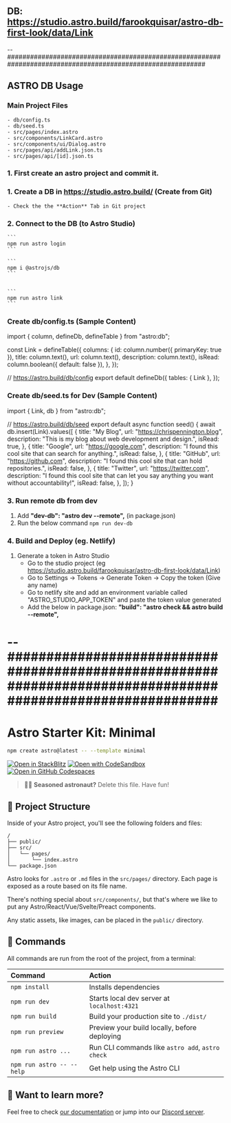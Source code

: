 ## DB: https://studio.astro.build/farookquisar/astro-db-first-look/data/Link

--############################################################################################################

## ASTRO DB Usage

### Main Project Files
    - db/config.ts
    - db/seed.ts
    - src/pages/index.astro
    - src/components/LinkCard.astro
    - src/components/ui/Dialog.astro
    - src/pages/api/addLink.json.ts
    - src/pages/api/[id].json.ts

### 1. First create an astro project and commit it.    

### 1. Create a DB in https://studio.astro.build/ (Create from Git)

    - Check the the **Action** Tab in Git project

### 2. Connect to the DB (to Astro Studio)

    ```
    npm run astro login
    ```

    ```
    npm i @astrojs/db
    ```
    

    ```
    npm run astro link
    ```

### Create db/config.ts (Sample Content)
import { column, defineDb, defineTable } from "astro:db";

const Link = defineTable({
  columns: {
    id: column.number({ primaryKey: true }),
    title: column.text(),
    url: column.text(),
    description: column.text(),
    isRead: column.boolean({ default: false }), 
  },
});

// https://astro.build/db/config
export default defineDb({
  tables: { Link },
}); 

### Create db/seed.ts for Dev (Sample Content)
import { Link, db } from "astro:db";

// https://astro.build/db/seed
export default async function seed() {
  await db.insert(Link).values([
    {
      title: "My Blog",
      url: "https://chrispennington.blog",
      description: "This is my blog about web development and design.",
      isRead: true,
    },
    {
      title: "Google",
      url: "https://google.com",
      description: "I found this cool site that can search for anything.",
      isRead: false,
    },
    {
      title: "GitHub",
      url: "https://github.com",
      description: "I found this cool site that can hold repositories.",
      isRead: false,
    },
    {
      title: "Twitter",
      url: "https://twitter.com",
      description:
        "I found this cool site that can let you say anything you want without accountability!",
      isRead: false,
    },
  ]);
}


### 3. Run remote db from dev

1. Add **"dev-db": "astro dev --remote",** (in package.json)
2. Run the below command
   `npm run dev-db`

### 4. Build and Deploy (eg. Netlify)

1. Generate a token in Astro Studio
   - Go to the studio project (eg https://studio.astro.build/farookquisar/astro-db-first-look/data/Link)
   - Go to Settings -> Tokens -> Generate Token -> Copy the token (Give any name)
   - Go to netlify site and add an environment variable called "ASTRO_STUDIO_APP_TOKEN" and paste the token value generated
   - Add the below in package.json:
     **"build": "astro check && astro build --remote",**

# --############################################################################################################

# Astro Starter Kit: Minimal

```sh
npm create astro@latest -- --template minimal
```

[![Open in StackBlitz](https://developer.stackblitz.com/img/open_in_stackblitz.svg)](https://stackblitz.com/github/withastro/astro/tree/latest/examples/minimal)
[![Open with CodeSandbox](https://assets.codesandbox.io/github/button-edit-lime.svg)](https://codesandbox.io/p/sandbox/github/withastro/astro/tree/latest/examples/minimal)
[![Open in GitHub Codespaces](https://github.com/codespaces/badge.svg)](https://codespaces.new/withastro/astro?devcontainer_path=.devcontainer/minimal/devcontainer.json)

> 🧑‍🚀 **Seasoned astronaut?** Delete this file. Have fun!

## 🚀 Project Structure

Inside of your Astro project, you'll see the following folders and files:

```text
/
├── public/
├── src/
│   └── pages/
│       └── index.astro
└── package.json
```

Astro looks for `.astro` or `.md` files in the `src/pages/` directory. Each page is exposed as a route based on its file name.

There's nothing special about `src/components/`, but that's where we like to put any Astro/React/Vue/Svelte/Preact components.

Any static assets, like images, can be placed in the `public/` directory.

## 🧞 Commands

All commands are run from the root of the project, from a terminal:

| Command                   | Action                                           |
| :------------------------ | :----------------------------------------------- |
| `npm install`             | Installs dependencies                            |
| `npm run dev`             | Starts local dev server at `localhost:4321`      |
| `npm run build`           | Build your production site to `./dist/`          |
| `npm run preview`         | Preview your build locally, before deploying     |
| `npm run astro ...`       | Run CLI commands like `astro add`, `astro check` |
| `npm run astro -- --help` | Get help using the Astro CLI                     |

## 👀 Want to learn more?

Feel free to check [our documentation](https://docs.astro.build) or jump into our [Discord server](https://astro.build/chat).
